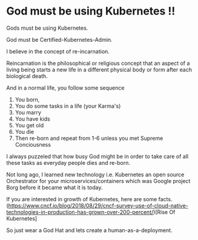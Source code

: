 # God must be using Kubernetes !!

Gods must be using Kubernetes.

God must be Certified-Kubernetes-Admin.

I believe in the concept of re-incarnation.

Reincarnation is the philosophical or religious concept that an aspect of a living being starts a new life in a different physical body or form after each biological death.
 
And in a normal life, you follow some sequence

1. You born,
2. You do some tasks in a life (your Karma's)
3. You marry
4. You have kids
5. You get old 
6. You die 
7. Then re-born and repeat from 1-6 unless you met Supreme Conciousness

I always puzzeled that how busy God might be in order to take care of all these tasks as everyday people dies and re-born.

Not long ago, I learned new technology i.e. Kubernetes an open source Orchestrator for your microservices/containers which was Google project 
Borg before it became what it is today. 

If you are interested in growth of Kubernetes, here are some facts.(https://www.cncf.io/blog/2018/08/29/cncf-survey-use-of-cloud-native-technologies-in-production-has-grown-over-200-percent/)[Rise Of Kubernetes]

So just wear a God Hat and lets create a human-as-a-deployment.
